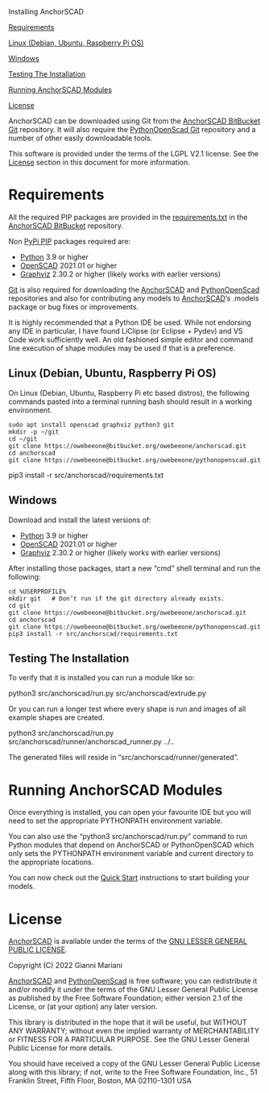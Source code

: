 ﻿Installing AnchorSCAD


[Requirements](#_s7psdxljcaf0)

[Linux (Debian, Ubuntu, Raspberry Pi OS)](#_2p4dgxlq5vbn)

[Windows](#_8m9jpsadi5i8)

[Testing The Installation](#_399xlwdmo5lb)

[Running AnchorSCAD Modules](#_x3z9y3464ed4)

[License](#_f2cn9t1bbfvs)



AnchorSCAD can be downloaded using Git from the [AnchorSCAD BitBucket Git](https://bitbucket.org/owebeeone/anchorscad/src/master/) repository. It will also require the [PythonOpenScad Git](https://bitbucket.org/owebeeone/pythonopenscad/src/master/) repository and a number of other easily downloadable tools.

This software is provided under the terms of the LGPL V2.1 license. See the [License](#_f2cn9t1bbfvs) section in this document for more information.
# Requirements
All the required PIP packages are provided in the [requirements.txt](https://bitbucket.org/owebeeone/anchorscad/src/dev/src/anchorscad/requirements.txt) in the [AnchorSCAD BitBucket](https://bitbucket.org/owebeeone/anchorscad/src/master/) repository.

Non [PyPi PIP](https://pypi.org/project/pip/) packages required are:

- [Python](https://www.python.org/) 3.9 or higher
- [OpenSCAD](https://openscad.org/) 2021.01 or higher
- [Graphviz](https://graphviz.org/) 2.30.2 or higher (likely works with earlier versions)

[Git](https://git-scm.com/) is also required for downloading the [AnchorSCAD](https://bitbucket.org/owebeeone/anchorscad/src/master/) and [PythonOpenScad](https://bitbucket.org/owebeeone/pythonopenscad/src/master/) repositories and also for contributing any models to [AnchorSCAD](https://bitbucket.org/owebeeone/anchorscad/src/master/)‘s .models package or bug fixes or improvements.

It is highly recommended that a Python IDE be used. While not endorsing any IDE in particular, I have found LiClipse (or Eclipse + Pydev) and VS Code work sufficiently well. An old fashioned simple editor and command line execution of shape modules may be used if that is a preference.
## Linux (Debian, Ubuntu, Raspberry Pi OS)

On Linux (Debian, Ubuntu, Raspberry Pi etc based distros), the following commands pasted  into a terminal running bash should result in a working environment.


	sudo apt install openscad graphviz python3 git
	mkdir -p ~/git
	cd ~/git
	git clone https://owebeeone@bitbucket.org/owebeeone/anchorscad.git
	cd anchorscad
	git clone https://owebeeone@bitbucket.org/owebeeone/pythonopenscad.git
 pip3 install -r src/anchorscad/requirements.txt

## Windows
Download and install the latest versions of:

- [Python](https://www.python.org/) 3.9 or higher
- [OpenSCAD](https://openscad.org/) 2021.01 or higher
- [Graphviz](https://graphviz.org/) 2.30.2 or higher (likely works with earlier versions)

After installing those packages, start a new “cmd” shell terminal and run the following:

	cd %USERPROFILE%
	mkdir git   # Don’t run if the git directory already exists.
	cd git
	git clone https://owebeeone@bitbucket.org/owebeeone/anchorscad.git
	cd anchorscad
	git clone https://owebeeone@bitbucket.org/owebeeone/pythonopenscad.git
	pip3 install -r src/anchorscad/requirements.txt
 
## Testing The Installation
To verify that it is installed you can run a module like so:


 python3 src/anchorscad/run.py src/anchorscad/extrude.py

Or you can run a longer test where every shape is run and images of all example shapes are created.

 python3 src/anchorscad/run.py src/anchorscad/runner/anchorscad\_runner.py ../..

The generated files will reside in “src/anchorscad/runner/generated”.
# Running AnchorSCAD Modules

Once everything is installed, you can open your favourite IDE but you will need to set the appropriate PYTHONPATH environment variable.

You can also use the “python3 src/anchorscad/run.py” command to run Python modules that depend on AnchorSCAD or PythonOpenSCAD which only sets the PYTHONPATH environment variable and current directory to the appropriate locations.

You can now check out the [Quick Start](https://docs.google.com/document/u/0/d/1p-qAE5oR-BQ2jcotNhv5IGMNw_UzNxbYEiZat76aUy4/edit) instructions to start building your models.
# License
[AnchorSCAD](https://bitbucket.org/owebeeone/anchorscad/src/master/) is available under the terms of the [GNU LESSER GENERAL PUBLIC LICENSE](https://www.gnu.org/licenses/old-licenses/lgpl-2.1.en.html#SEC1).

Copyright (C) 2022 Gianni Mariani

[AnchorSCAD](https://bitbucket.org/owebeeone/anchorscad/src/master/) and [PythonOpenScad](https://bitbucket.org/owebeeone/pythonopenscad/src/master/) is free software; you can redistribute it and/or modify it under the terms of the GNU Lesser General Public License as published by the Free Software Foundation; either version 2.1 of the License, or (at your option) any later version.

This library is distributed in the hope that it will be useful, but WITHOUT ANY WARRANTY; without even the implied warranty of MERCHANTABILITY or FITNESS FOR A PARTICULAR PURPOSE.  See the GNU Lesser General Public License for more details.

You should have received a copy of the GNU Lesser General Public License along with this library; if not, write to the Free Software Foundation, Inc., 51 Franklin Street, Fifth Floor, Boston, MA  02110-1301  USA

